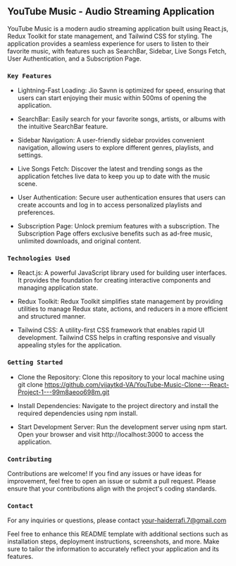 ## YouTube Music - Audio Streaming Application
YouTube Music is a modern audio streaming application built using React.js, Redux Toolkit for state management, and Tailwind CSS for styling. The application provides a seamless experience for users to listen to their favorite music, with features such as SearchBar, Sidebar, Live Songs Fetch, User Authentication, and a Subscription Page.

### `Key Features`
* Lightning-Fast Loading: Jio Savnn is optimized for speed, ensuring that users can start enjoying their music within 500ms of opening the application.

* SearchBar: Easily search for your favorite songs, artists, or albums with the intuitive SearchBar feature.

* Sidebar Navigation: A user-friendly sidebar provides convenient navigation, allowing users to explore different genres, playlists, and settings.

* Live Songs Fetch: Discover the latest and trending songs as the application fetches live data to keep you up to date with the music scene.

* User Authentication: Secure user authentication ensures that users can create accounts and log in to access personalized playlists and preferences.

* Subscription Page: Unlock premium features with a subscription. The Subscription Page offers exclusive benefits such as ad-free music, unlimited downloads, and original content.

### `Technologies Used`
* React.js: A powerful JavaScript library used for building user interfaces. It provides the foundation for creating interactive components and managing application state.

* Redux Toolkit: Redux Toolkit simplifies state management by providing utilities to manage Redux state, actions, and reducers in a more efficient and structured manner.

* Tailwind CSS: A utility-first CSS framework that enables rapid UI development. Tailwind CSS helps in crafting responsive and visually appealing styles for the application.

### `Getting Started`
* Clone the Repository: Clone this repository to your local machine using git clone https://github.com/vijaytkd-VA/YouTube-Music-Clone---React-Project-1---99m8aeoo698m.git

* Install Dependencies: Navigate to the project directory and install the required dependencies using npm install.

* Start Development Server: Run the development server using npm start. Open your browser and visit http://localhost:3000 to access the application.

### `Contributing`
Contributions are welcome! If you find any issues or have ideas for improvement, feel free to open an issue or submit a pull request. Please ensure that your contributions align with the project's coding standards.

### `Contact`
For any inquiries or questions, please contact your-haiderrafi.7@gmail.com

Feel free to enhance this README template with additional sections such as installation steps, deployment instructions, screenshots, and more. Make sure to tailor the information to accurately reflect your application and its features.